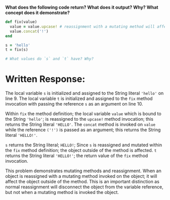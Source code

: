 **What does the following code return? What does it output? Why? What concept does it demonstrate?**

```ruby
def fix(value)
  value = value.upcase! # reassignment with a mutating method will affect the object outside of the method.
  value.concat('!')
end

s = 'hello'
t = fix(s)

# What values do `s` and `t` have? Why?
```
# Written Response:

The local variable `s` is initialized and assigned to the String literal `'hello'` on line 9. The local variable `t` is initialized and assigned to the `fix` method invocation with passing the reference `s` as an argument on line 10.

Within `fix` the method definition; the local variable `value` which is bound to the String `'hello'`; is reassigned to the `upcase!` method invocation; this returns the String literal `'HELLO'`.
The `concat` method is invoked on `value` while the reference `('!')` is passed as an argument; this returns the String literal `'HELLO!'`.

`s` returns the String literal; `HELLO!`; Since `s` is reassigned and mutated within the `fix` method definition; the object outside of the method is affected.
`t` returns the String literal `'HELLO!'`; the return value of the `fix` method invocation.

This problem demonstrates mutating methods and reassignment. When an object is reassigned with a mutating method invoked on the object; it will affect the object outside of the method. This is an important distinction as normal reassignment will disconnect the object from the variable reference, but not when a mutating method is invoked the object.